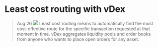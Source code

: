 # Least cost routing with vDex
> Aug 26
![](https://miro.medium.com/max/700/1*yyxxkP8UmPZ3Mc96VujK1w.png)
Least cost routing means to automatically find the most cost-effective route for the specific transaction requested at that moment in time.
vDex aggregates liquidity pools and order books from anyone who wants to place open orders for any asset.
